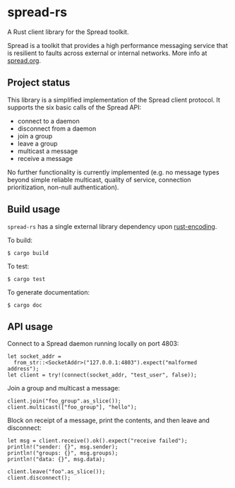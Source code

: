 # spread-rs

A Rust client library for the Spread toolkit.

Spread is a toolkit that provides a high performance messaging service
that is resilient to faults across external or internal networks. More
info at [spread.org](http://www.spread.org/).

## Project status

This library is a simplified implementation of the Spread client
protocol. It supports the six basic calls of the Spread API:

- connect to a daemon
- disconnect from a daemon
- join a group
- leave a group
- multicast a message
- receive a message

No further functionality is currently implemented (e.g. no message
types beyond simple reliable multicast, quality of service, connection
prioritization, non-null authentication).

## Build usage

`spread-rs` has a single external library dependency upon
[rust-encoding](https://github.com/lifthrasiir/rust-encoding).

To build:

    $ cargo build

To test:

    $ cargo test

To generate documentation:

    $ cargo doc

## API usage

Connect to a Spread daemon running locally on port 4803:

    let socket_addr =
      from_str::<SocketAddr>("127.0.0.1:4803").expect("malformed address");
    let client = try!(connect(socket_addr, "test_user", false));

Join a group and multicast a message:

    client.join("foo_group".as_slice());
    client.multicast(["foo_group"], "hello");

Block on receipt of a message, print the contents, and then leave and
disconnect:

    let msg = client.receive().ok().expect("receive failed");
    println!("sender: {}", msg.sender);
    println!("groups: {}", msg.groups);
    println!("data: {}", msg.data);

    client.leave("foo".as_slice());
    client.disconnect();
